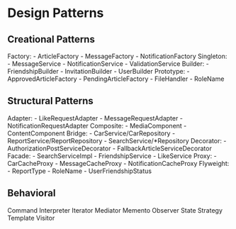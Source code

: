 # Design Patterns

## Creational Patterns
Factory:
    - ArticleFactory
    - MessageFactory
    - NotificationFactory
Singleton:
    - MessageService
    - NotificationService
    - ValidationService
Builder:
    - FriendshipBuilder
    - InvitationBuilder
    - UserBuilder
Prototype:
    - ApprovedArticleFactory
    - PendingArticleFactory
    - FileHandler
    - RoleName

## Structural Patterns
Adapter:
    - LikeRequestAdapter
    - MessageRequestAdapter
    - NotificationRequestAdapter
Composite:
    - MediaComponent
    - ContentComponent
Bridge:
    - CarService/CarRepository
    - ReportService/ReportRepository
    - SearchService/*Repository
Decorator:
    - AuthorizationPostServiceDecorator
    - FallbackArticleServiceDecorator
Facade:
    - SearchServiceImpl
    - FriendshipService
    - LikeService
Proxy:
    - CarCacheProxy
    - MessageCacheProxy
    - NotificationCacheProxy
Flyweight:
    - ReportType
    - RoleName
    - UserFriendshipStatus

## Behavioral
Command
Interpreter
Iterator
Mediator
Memento
Observer
State
Strategy
Template
Visitor